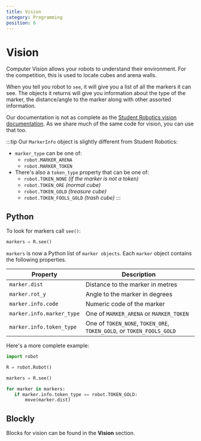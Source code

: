 ```yaml
---
title: Vision
category: Programming
position: 6
---
```

# Vision

Computer Vision allows your robots to understand their environment. For the competition, this is used to locate cubes and arena walls.

When you tell you robot to `see`, it will give you a list of all the markers it can see. The objects it returns will give you information about the type of the marker, the distance/angle to the marker along with other assorted information.

Our documentation is not as complete as the [Student Robotics vision documentation](https://www.studentrobotics.org/docs/programming/sr/vision/). As we share much of the same code for vision, you can use that too.

:::tip
Our `MarkerInfo` object is slightly different from Student Robotics:
- `marker_type` can be one of:
  - `robot.MARKER_ARENA`
  - `robot.MARKER_TOKEN`
- There's also a `token_type` property that can be one of:
  - `robot.TOKEN_NONE` *(if the marker is not a token)*
  - `robot.TOKEN_ORE` *(normal cube)*
  - `robot.TOKEN_GOLD` *(treasure cube)*
  - `robot.TOKEN_FOOLS_GOLD` *(trash cube)*
:::

## Python

To look for markers call `see()`:

```python
markers = R.see()
```

`markers` is now a Python list of `marker objects`. Each `marker` object contains the following properties.

|Property|Description|
|-|-|
|`marker.dist`|Distance to the marker in metres|
|`marker.rot_y`|Angle to the marker in degrees|
|`marker.info.code`|Numeric code of the marker|
|`marker.info.marker_type`|One of `MARKER_ARENA` or `MARKER_TOKEN`|
|`marker.info.token_type`|One of `TOKEN_NONE`, `TOKEN_ORE`, `TOKEN_GOLD`, or `TOKEN_FOOLS_GOLD`|

Here's a more complete example:

```python
import robot

R = robot.Robot()

markers = R.see()

for marker in markers:
   if marker.info.token_type == robot.TOKEN_GOLD:
       move(marker.dist)
```

## Blockly

Blocks for vision can be found in the **Vision** section.


